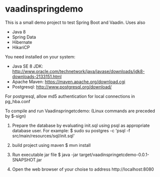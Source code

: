 # vaadinspringdemo

This is a small demo project to test Spring Boot and Vaadin. Uses also
- Java 8
- Spring Data
- Hibernate
- HikariCP

You need installed on your system:
- Java SE 8 JDK: http://www.oracle.com/technetwork/java/javase/downloads/jdk8-downloads-2133151.html
- Apache Maven: https://maven.apache.org/download.cgi
- Postgresql: http://www.postgresql.org/download/

For postgresql, allow md5 authentication for local connections in pg_hba.conf

To compile and run Vaadinspringetcdemo:
(Linux commands are preceded by $-sign)

1. Prepare the database by evaluating init.sql using psql as appropriate database user. For example:
$ sudo su postgres -c 'psql -f src/main/resources/sql/init.sql'

2. build project using maven
$ mvn install

3. Run executable jar file
$ java -jar target/vaadinspringetcdemo-0.0.1-SNAPSHOT.jar

4. Open the web browser of your choise to address
http://localhost:8080
